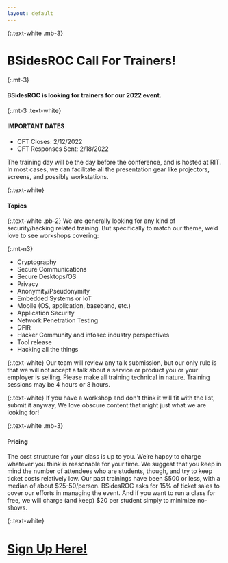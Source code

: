 ```yaml
---
layout: default
---
```

{:.text-white .mb-3}
# BSidesROC Call For Trainers!

{:.mt-3}
#### BSidesROC is looking for trainers for our 2022 event. 

{:.mt-3 .text-white}
#### IMPORTANT DATES
  - CFT Closes: 2/12/2022
  - CFT Responses Sent: 2/18/2022
  
The training day will be the day before the conference, and is hosted at RIT. In most cases, we can facilitate all the presentation gear like projectors, screens, and possibly workstations.

{:.text-white}
#### Topics
{:.text-white .pb-2}
We are generally looking for any kind of security/hacking related training. But specifically to match our theme, we’d love to see workshops covering:

{:.mt-n3}
- Cryptography
- Secure Communications
- Secure Desktops/OS
- Privacy
- Anonymity/Pseudonymity
- Embedded Systems or IoT
- Mobile (OS, application, baseband, etc.)
- Application Security
- Network Penetration Testing
- DFIR
- Hacker Community and infosec industry perspectives
- Tool release
- Hacking all the things

{:.text-white}
Our team will review any talk submission, but our only rule is that we will not accept a talk about a service or product you or your employer is selling.  Please make all training technical in nature.  Training sessions may be 4 hours or 8 hours.

{:.text-white}
If you have a workshop and don't think it will fit with the list, submit it anyway, We love obscure content that might just what we are looking for!

{:.text-white .mb-3}
#### Pricing

The cost structure for your class is up to you. We’re happy to charge whatever you think is reasonable for your time. We suggest that you keep in mind the number of attendees who are students, though, and try to keep ticket costs relatively low. Our past trainings have been $500 or less, with a median of about $25-50/person. BSidesROC asks for 15% of ticket sales to cover our efforts in managing the event. And if you want to run a class for free, we will charge (and keep) $20 per student simply to minimize no-shows.

{:.text-white}
# [Sign Up Here!](https://docs.google.com/forms/d/e/1FAIpQLSfRV6hBHm-_QYaJ-qVwguLkdx5Y91xJqDNcrPNK7xKVdgjFtw/viewform)